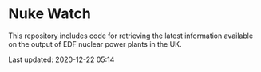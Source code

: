 # Nuke Watch

This repository includes code for retrieving the latest information available on the output of EDF nuclear power plants in the UK.

Last updated: 2020-12-22 05:14